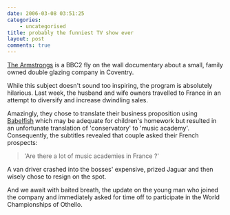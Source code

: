 ```yaml
---
date: 2006-03-08 03:51:25
categories:
    - uncategorised
title: probably the funniest TV show ever
layout: post
comments: true
---
```

[The Armstrongs](http://www.bbc.co.uk/bbctwo/programmes/?id=armstrongs)
is a BBC2 fly on the wall documentary about a small, family owned double
glazing company in Coventry.

While this subject doesn't sound too inspiring, the program is
absolutely hilarious. Last week, the husband and wife owners travelled
to France in an attempt to diversify and increase dwindling sales.

Amazingly, they chose to translate their business proposition using
[Babelfish](http://babelfish.altavista.com/) which may be adequate for
children's homework but resulted in an unfortunate translation of
'conservatory' to 'music academy'. Consequently, the subtitles revealed
that couple asked their French prospects:

> 'Are there a lot of music academies in France ?'

A van driver crashed into the bosses' expensive, prized Jaguar and then
wisely chose to resign on the spot.

And we await with baited breath, the update on the young man who joined
the company and immediately asked for time off to participate in the
World Championships of Othello.
